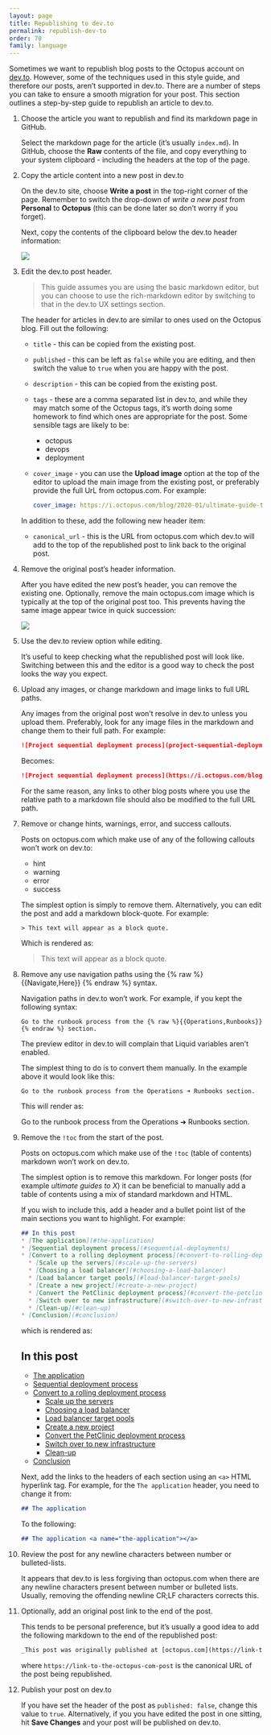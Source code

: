 ```yaml
---
layout: page
title: Republishing to dev.to
permalink: republish-dev-to
order: 70
family: language
---
```


Sometimes we want to republish blog posts to the Octopus account on [dev.to](https://dev.to/octopus/). However, some of the techniques used in this style guide, and therefore our posts, aren’t supported in dev.to. There are a number of steps you can take to ensure a smooth migration for your post. This section outlines a step-by-step guide to republish an article to dev.to.

1. Choose the article you want to republish and find its markdown page in GitHub.

   Select the markdown page for the article (it’s usually `index.md`). In GitHub, choose the **Raw** contents of the file, and copy everything to your system clipboard - including the headers at the top of the page.

1. Copy the article content into a new post in dev.to 

   On the dev.to site, choose **Write a post** in the top-right corner of the page. Remember to switch the drop-down of *write a new post* from **Personal** to **Octopus** (this can be done later so don’t worry if you forget). 
   
   Next, copy the contents of the clipboard below the dev.to header information:

   <img src="{{site.url }}/assets/img/republishing-post-copy-content.png" />

1. Edit the dev.to post header.

   > This guide assumes you are using the basic markdown editor, but you can choose to use the rich-markdown editor by switching to that in the dev.to UX settings section.

   The header for articles in dev.to are similar to ones used on the Octopus blog. Fill out the following:

   - `title` - this can be copied from the existing post.
   - `published` - this can be left as `false` while you are editing, and then switch the value to `true` when you are happy with the post.
   - `description` - this can be copied from the existing post.
   - `tags` - these are a comma separated list in dev.to, and while they may match some of the Octopus tags, it’s worth doing some homework to find which ones are appropriate for the post. Some sensible tags are likely to be:
     - octopus
     - devops
     - deployment
   - `cover_image` - you can use the **Upload image** option at the top of the editor to upload the main image from the existing post, or preferably provide the full UrL from octopus.com. For example:

      ```yml
      cover_image: https://i.octopus.com/blog/2020-01/ultimate-guide-to-rolling-deployments/rolling-deployments.png
      ```
   
   In addition to these, add the following new header item:
   - `canonical_url` - this is the URL from octopus.com which dev.to will add to the top of the republished post to link back to the original post.

1. Remove the original post’s header information.

   After you have edited the new post’s header, you can remove the existing one. Optionally, remove the main octopus.com image which is typically at the top of the original post too. This prevents having the same image appear twice in quick succession:

   <img src="{{site.url }}/assets/img/republishing-post-remove-header-image.png" />

1. Use the dev.to review option while editing.

   It’s useful to keep checking what the republished post will look like. Switching between this and the editor is a good way to check the post looks the way you expect.

1. Upload any images, or change markdown and image links to full URL paths.

   Any images from the original post won’t resolve in dev.to unless you upload them. Preferably, look for any image files in the markdown and change them to their full path. For example:

   ```md
   ![Project sequential deployment process](project-sequential-deployment-process.png)
   ```

   Becomes:

   ```md
   ![Project sequential deployment process](https://i.octopus.com/blog/2020-07/convert-to-rolling-deployments/project-sequential-deployment-process.png)
   ```

   For the same reason, any links to other blog posts where you use the relative path to a markdown file should also be modified to the full URL path.

1. Remove or change hints, warnings, error, and success callouts.

   Posts on octopus.com which make use of any of the following callouts won’t work on dev.to:
   - hint
   - warning
   - error
   - success

   The simplest option is simply to remove them. Alternatively, you can edit the post and add a markdown block-quote. For example:

   ```
   > This text will appear as a block quote.
   ```

   Which is rendered as:

   > This text will appear as a block quote.

1. Remove any use navigation paths using the {% raw %} {{Navigate,Here}} {% endraw %} syntax.

   Navigation paths in dev.to won’t work. For example, if you kept the following syntax:

   ```
   Go to the runbook process from the {% raw %}{{Operations,Runbooks}}{% endraw %} section. 
   ```

   The preview editor in dev.to will complain that Liquid variables aren’t enabled.

   The simplest thing to do is to convert them manually. In the example above it would look like this:

    ```
    Go to the runbook process from the Operations ➜ Runbooks section.
    ```
    
   This will render as:

   Go to the runbook process from the Operations ➜ Runbooks section.


1. Remove the `!toc` from the start of the post.

   Posts on octopus.com which make use of the `!toc` (table of contents) markdown won’t work on dev.to.

   The simplest option is to remove this markdown. For longer posts (for example *ultimate guides to X*) it can be beneficial to manually add a table of contents using a mix of standard markdown and HTML.

   If you wish to include this, add a header and a bullet point list of the main sections you want to highlight. For example:

   ```md
   ## In this post
   * [The application](#the-application)
   * [Sequential deployment process](#sequential-deployments)
   * [Convert to a rolling deployment process](#convert-to-rolling-deployment)
     * [Scale up the servers](#scale-up-the-servers)
     * [Choosing a load balancer](#choosing-a-load-balancer)
     * [Load balancer target pools](#load-balancer-target-pools)
     * [Create a new project](#create-a-new-project)
     * [Convert the PetClinic deployment process](#convert-the-petclinic-deployment-process)
     * [Switch over to new infrastructure](#switch-over-to-new-infrastructure)
     * [Clean-up](#clean-up)
   * [Conclusion](#conclusion)
   ```

   which is rendered as:

   ## In this post
   * [The application](#the-application)
   * [Sequential deployment process](#sequential-deployments)
   * [Convert to a rolling deployment process](#convert-to-rolling-deployment)
     * [Scale up the servers](#scale-up-the-servers)
     * [Choosing a load balancer](#choosing-a-load-balancer)
     * [Load balancer target pools](#load-balancer-target-pools)
     * [Create a new project](#create-a-new-project)
     * [Convert the PetClinic deployment process](#convert-the-petclinic-deployment-process)
     * [Switch over to new infrastructure](#switch-over-to-new-infrastructure)
     * [Clean-up](#clean-up)
   * [Conclusion](#conclusion)

   Next, add the links to the headers of each section using an `<a>` HTML hyperlink tag. For example, for the `The application` header, you need to change it from:
   
   ```md
   ## The application
   ```
   To the following:

   ```md
   ## The application <a name="the-application"></a>
   ```

1. Review the post for any newline characters between number or bulleted-lists.

   It appears that dev.to is less forgiving than octopus.com when there are any newline characters present between number or bulleted lists. Usually, removing the offending newline CR;LF characters corrects this.

1. Optionally, add an original post link to the end of the post.

   This tends to be personal preference, but it’s usually a good idea to add the following markdown to the end of the republished post:

    ```md
   _This post was originally published at [octopus.com](https://link-to-the-octopus-com-post)._
    ```
   where `https://link-to-the-octopus-com-post` is the canonical URL of the post being republished.

1. Publish your post on dev.to

   If you have set the header of the post as `published: false`, change this value to `true`. Alternatively, if you you have edited the post in one sitting, hit **Save Changes** and your post will be published on dev.to.

